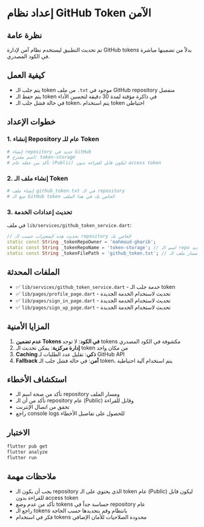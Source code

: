 # إعداد نظام GitHub Token الآمن

## نظرة عامة
تم تحديث التطبيق ليستخدم نظام آمن لإدارة GitHub tokens بدلاً من تضمينها مباشرة في الكود المصدري.

## كيفية العمل
- يتم جلب الـ token من ملف `.txt` موجود في GitHub repository منفصل
- يتم حفظ الـ token في ذاكرة مؤقتة لمدة 30 دقيقة لتحسين الأداء
- في حالة فشل جلب الـ token، يتم استخدام token احتياطي

## خطوات الإعداد

### 1. إنشاء Repository عام للـ Token
```bash
# إنشاء repository جديد في GitHub
# اسم مقترح: token-storage
# تأكد من جعله عام (Public) ليكون قابل للقراءة بدون access token
```

### 2. إنشاء ملف الـ Token
```bash
# إنشاء ملف github_token.txt في الـ repository
# ضع الـ GitHub token الخاص بك في هذا الملف
```

### 3. تحديث إعدادات الخدمة
في ملف `lib/services/github_token_service.dart`:

```dart
// تحديث هذه المتغيرات حسب الـ repository الخاص بك
static const String _tokenRepoOwner = 'mahmoud-gharib';
static const String _tokenRepoName = 'token-storage'; // اسم الـ repo الجديد
static const String _tokenFilePath = 'github_token.txt'; // مسار ملف الـ token
```

## الملفات المحدثة
- ✅ `lib/services/github_token_service.dart` - خدمة جلب الـ token
- ✅ `lib/pages/profile_page.dart` - تحديث لاستخدام الخدمة الجديدة
- ✅ `lib/pages/sign_in_page.dart` - تحديث لاستخدام الخدمة الجديدة  
- ✅ `lib/pages/sign_up_page.dart` - تحديث لاستخدام الخدمة الجديدة

## المزايا الأمنية
1. **عدم تضمين Tokens في الكود**: لا توجد tokens مكشوفة في الكود المصدري
2. **إدارة مركزية**: يمكن تحديث الـ token من مكان واحد
3. **Caching ذكي**: تقليل عدد الطلبات لـ GitHub API
4. **Fallback آمن**: في حالة فشل جلب الـ token، يتم استخدام آلية احتياطية

## استكشاف الأخطاء
- تأكد من صحة اسم الـ repository ومسار الملف
- تأكد من أن الـ repository عام (Public) وقابل للقراءة
- تحقق من اتصال الإنترنت
- راجع console logs للحصول على تفاصيل الأخطاء

## الاختبار
```bash
flutter pub get
flutter analyze
flutter run
```

## ملاحظات مهمة
- يجب أن يكون الـ repository الذي يحتوي على الـ token عام (Public) ليكون قابل للقراءة بدون access token
- تأكد من عدم وضع tokens حساسة جداً في repository عام
- راجع الـ tokens بانتظام وقم بتجديدها حسب الحاجة
- فكر في استخدام tokens محدودة الصلاحيات للأمان الإضافي
